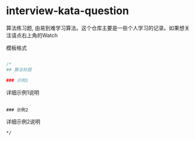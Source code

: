 # interview-kata-question

算法练习题, 由易到难学习算法。这个仓库主要是一些个人学习的记录。如果想关注请点右上角的Watch

模板格式

```javascript

/*
## 算法标题

### 示例1
```
详细示例1说明
```

### 示例2
```
详细示例2说明
```
*/

```
